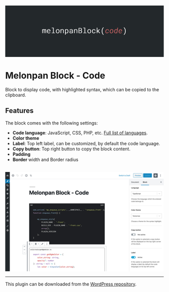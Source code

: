 ![Banner Image](assets-repo/banner-1544x500.png)

# Melonpan Block - Code

Block to display code, with highlighted syntax, which can be copied to the clipboard.

## Features

The block comes with the following settings:

- **Code language**: JavaScript, CSS, PHP, etc. [Full list of languages](https://prismjs.com/#languages-list).
- **Color theme**
- **Label**: Top left label, can be customized, by default the code language.
- **Copy button**: Top right button to copy the block content.
- **Padding**
- **Border** width and Border radius

<br />

<img src="assets-repo/screenshot-1.jpg" width="700px" alt="Block settings panel" />

<br />

---

This plugin can be downloaded from the [WordPress repository](https://wordpress.org/plugins/melonpan-block-code/).
